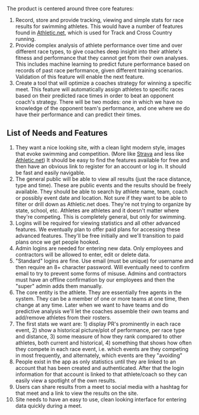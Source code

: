 The product is centered around three core features:

1. Record, store and provide tracking, viewing and simple stats for race results for swimming athletes.  This would have a number of features found in [Athletic.net](https://www.athletic.net/), which is used for Track and Cross Country running.
2. Provide complex analysis of athlete performance over time and over different race types, to give coaches deep insight into their athlete's fitness and performance that they cannot get from their own analyses.  This includes machine learning to predict future performance based on records of past race performance, given different training scenarios.  Validation of this feature will enable the next feature.
3. Create a tool that will optimize a coaches strategy for winning a specific meet.  This feature will automatically assign athletes to specific races based on their predicted race times in order to beat an opponent coach's strategy.  There will be two modes: one in which we have no knowledge of the opponent team's performance, and one where we do have their performance and can predict their times.


## List of Needs and Features

1. They want a nice looking site, with a clean light modern style, images that evoke swimming and competition.  (More like [Strava](https://www.strava.com/features) and less like [Athletic.net](https://www.athletic.net/TrackAndField/Division/Event.aspx?DivID=100004&Event=14))  It should be easy to find the features available for free and then have an obvious link to register for an account or log in.  It should be fast and easily navigable.  
2. The general public will be able to view all results (just the race distance, type and time).  These are public events and the results should be freely available.  They should be able to search by athlete name, team, coach or possibly event date and location.  Not sure if they want to be able to filter or drill down as Athletic.net does.  They're not trying to organize by state, school, etc. Athletes are athletes and it doesn't matter where they're competing.  This is completely general, but only for swimming.
3. Logins will be required for viewing statistics and all other advanced features.  We eventually plan to offer paid plans for accessing these advanced features.  They'll be free initially and we'll transition to paid plans once we get people hooked.
4. Admin logins are needed for entering new data.  Only employees and contractors will be allowed to enter, edit or delete data.
5. "Standard" logins are fine.  Use email (must be unique) for username and then require an 8+ character password.  Will eventually need to confirm email to try to prevent some forms of misuse.  Admins and contractors must have an offline confirmation by our employees and then the "super" admin adds them manually.
6. The core entity is the athlete.  They are essentially free agents in the system.  They can be a member of one or more teams at one time, then change at any time.  Later when we want to have teams and do predictive analysis we'll let the coaches assemble their own teams and add/remove athletes from their rosters.
7. The first stats we want are: 1) display PR's prominently in each race event, 2) show a historical picture/plot of performance, per race type and distance, 3) some measure of how they rank compared to other athletes, both current and historical, 4) something that shows how often they compete in each race event, i.e. which events are they competing in most frequently, and alternately, which events are they "avoiding"
8. People exist in the app as only statistics until they are linked to an account that has been created and authenticated. After that the login information for that account is linked to that athlete/coach so they can easily view a spotlight of the own results.
9. Users can share results from a meet to social media with a hashtag for that meet and a link to view the results on the site.
10. Site needs to have an easy to use, clean looking interface for entering data quickly during a meet.